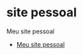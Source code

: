 # site pessoal
 Meu site pessoal

 <ul>
    <li><a href="https://mmouralmelo.github.io/site-pessoal/">Meu site pessoal</a></li>
 </ul>
